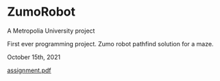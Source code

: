 # ZumoRobot

A Metropolia University project

First ever programming project. Zumo robot pathfind solution for a maze.

October 15th, 2021

[assignment.pdf](https://github.com/p0p4/ZumoRobot/files/10952031/page.pdf)
